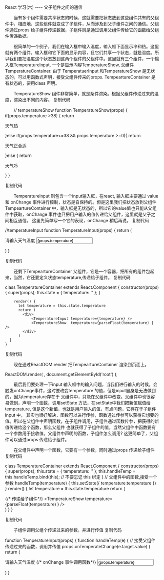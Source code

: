  React 学习(六) ---- 父子组件之间的通信

　　当有多个组件需要共享状态的时候，这就需要把状态放到这些组件共有的父组件中，相应地，这些组件就变成了子组件，从而涉及到父子组件之间的通信。父组件通过props 给子组件传递数据，子组件则是通过调用父组件传给它的函数给父组件传递数据。

　　很简单的一个例子，我们在输入框中输入温度，输入框下面显示冷和热。这里就有两个组件，输入框和它下面的显示内容，且它们共享一个状态，就是温度。所以我们要把温度这个状态放到这两个组件的父组件中。这里就有三个组件，一个输入框TemperatureInput,  一个是显示内容TemperatureShow,  父组件TemperatureContainer. 由于 TemperatuerInput  和TemperatureShow 是无状态的，可以用函数式声明，接受父组件传来的props. TempeartureContainer 是有状态的，要用class 声明。

　　TemperatureShow 组件非常简单，就是条件渲染。根据父组件传递过来的温度，渲染出不同的内容。
复制代码

  　　// temperatureShow
      function TemperatureShow(props) {
        if(props.temperature >38) {
          return <p>天气热</p>
        }else if(props.temperature<=38 && props.temperature >=0){
          return <p>天气正合适</p>
        }else {
          return <p>天气冷</p>
        }
      }

复制代码

　　TemperatureInput 则包含一个input输入框，在react, 输入框主要通过 value和 onChange 事件进行控制，状态是自保持的。但是这里我们把状态放到父组件TempeartureContainer 中，输入框是无状态的，所以它的value值也只能从父组件中获取，onChange 事件也只把用户输入的值传递给父组件，这里就是父子之间相互通信。 这里先简单写一个它的表现，onChange 稍后再说。
复制代码

 //temperatureInput 
      function TemperatureInput(props) {
        return (
          <p>
            <label htmlFor="tempInput">请输入天气温度</label>
            <input type="text" name="tempInput" value={props.temperature} onChange={} />
          </p>
        )
      }

复制代码

　　还剩下TempeartureContainer 父组件，它是一个容器，把所有的组件包起来，当然，它还要定义状态temperature,传递给子组件。
复制代码

class TemperatureContainer extends React.Component {
        constructor(props) {
          super(props);
          this.state = {
            temperature: ''
          };
        }

        render() {
          let temperature = this.state.temperature
          return (
            <div>
                <TemperatureInput temperature={temperature} />
                <TemperatureShow  temperature={parseFloat(temperature) } />
            </div>
          ) 
      }
    }

复制代码

　　现在通过ReactDOM.render 把TempeartureContainer 渲染到页面上。

ReactDOM.render(
        <TemperatureContainer />,
        document.getElementById('root')
);

　　最后我们要处理一下input 输入框中的输入问题，当我们进行输入的时候，会触发onChange事件，这时要改变temperature 的值，但是input自身是无法做到的，因为temperature存在于 父组件中，只能在父组件中改变。父组件中也很容易做到，声明一个函数，调用setState 方法，在setState中我们把新值赋值给temperature, 但是这个新值，也就是用户输入的值，有点问题，它存在于子组件input 中， 其实也很好解决，函数可以进行传参，函数通过传参可以获得它想要的值。所以在父组件中声明函数，在子组件调用，子组件通过函数传参，把获得的新值传递给这个函数，那么父组件 也就获得了子组件的值，当然父组件中函数要有一个参数用于接收值。父组件中声明的函数，子组件怎么调用? 这更简单了，父组件可以通过props 传递给子组件。

　　在父组件中声明一个函数，它要有一个参数，同时通过props 传递给子组件
复制代码

class TemperatureContainer extends React.Component {
        constructor(props) {
          super(props);
          this.state = {
            temperature: ''
          };
          this.handleTemp = this.handleTemp.bind(this); // 不要忘记 this 绑定
        }
        // 父组件中的函数,接受一个参数
        handleTemp(temperature) {
            this.setState({
                temperature:temperature
            })
        }
        render() {
          let temperature = this.state.temperature
          return (
            <div>
                {/* 传递给子组件*/}
                <TemperatureInput temperature={temperature} onTemperateChange={this.handleTemp}/>
                <TemperatureShow  temperature={parseFloat(temperature) } />
            </div>
          ) 
      }
    }

复制代码

　　子组件调用父组个传递过来的参数，并进行传值
复制代码

function TemperatureInput(props) {
        function handleTemp(e) {
            // 接受父组件传递过来的函数，调用并传值
            props.onTemperateChange(e.target.value)
        }
        return (
          <p>
            <label htmlFor="tempInput">请输入天气温度</label>
             {/* onChange 事件调用函数*/}
            <input type="text" name="tempInput" value={props.temperature} onChange={handleTemp}/>
          </p>
        )
      }